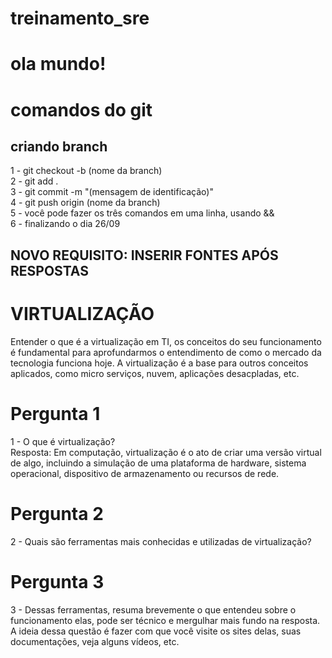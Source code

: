 # treinamento_sre
# ola mundo!
# comandos do git

## criando branch

1 - git checkout -b (nome da branch)  
2 - git add .  
3 - git commit -m "(mensagem de identificação)"  
4 - git push origin (nome da branch)  
5 - você pode fazer os três comandos em uma linha, usando &&  
6 - finalizando o dia 26/09  

## NOVO REQUISITO: INSERIR FONTES APÓS RESPOSTAS
# VIRTUALIZAÇÃO
Entender o que é a virtualização em TI, os conceitos do seu funcionamento é fundamental para aprofundarmos o entendimento de como o mercado da tecnologia funciona hoje.  A virtualização é a base para outros conceitos aplicados, como micro serviços, nuvem, aplicações desacpladas, etc.  
# Pergunta 1  
1 - O que é virtualização?  
Resposta: Em computação, virtualização é o ato de criar uma versão virtual de algo, incluindo a simulação de uma plataforma de hardware, sistema operacional, dispositivo de armazenamento ou recursos de rede.  
# Pergunta 2  
2 - Quais são ferramentas mais conhecidas e utilizadas de virtualização?  
# Pergunta 3  
3 - Dessas ferramentas, resuma brevemente o que entendeu sobre o funcionamento elas, pode ser técnico e mergulhar mais fundo na resposta. A ideia dessa questão é fazer com que você visite os sites delas, suas documentações, veja alguns vídeos, etc. 